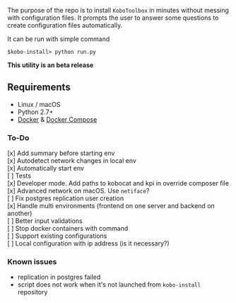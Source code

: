 The purpose of the repo is to install `KoboToolbox` in minutes without messing with configuration files.
It prompts the user to answer some questions to create configuration files automatically.

It can be run with simple command

`$kobo-install> python run.py`

**This utility is an beta release**

## Requirements

- Linux / macOS
- Python 2.7+
- [Docker](https://www.docker.com/get-started "") & [Docker Compose](https://docs.docker.com/compose/install/ "")

### To-Do

[x] Add summary before starting env  
[x] Autodetect network changes in local env  
[x] Automatically start env  
[ ] Tests  
[x] Developer mode. Add paths to kobocat and kpi in override composer file  
[x] Advanced network on macOS. Use `netiface`?  
[ ] Fix postgres replication user creation  
[x] Handle multi environments (frontend on one server and backend on another)  
[ ] Better input validations  
[ ] Stop docker containers with command  
[ ] Support existing configurations  
[ ] Local configuration with ip address (is it necessary?)

### Known issues

- replication in postgres failed
- script does not work when it's not launched from `kobo-install` repository